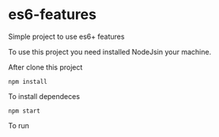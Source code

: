 # es6-features
Simple project to use es6+ features

To use this project you need installed NodeJsin your machine.


After clone this project

    npm install

To install dependeces 

    npm start
  
To run 
